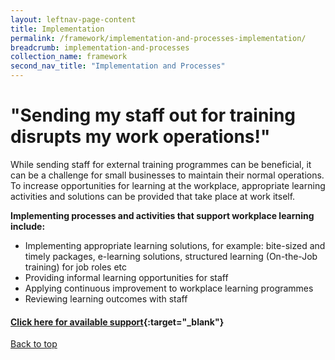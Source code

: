 ```yaml
---
layout: leftnav-page-content
title: Implementation
permalink: /framework/implementation-and-processes-implementation/
breadcrumb: implementation-and-processes
collection_name: framework
second_nav_title: "Implementation and Processes"
---
```



# **"Sending my staff out for training disrupts my work operations!"**

		
While sending staff for external training programmes can be beneficial, it can be a challenge for small businesses to maintain their normal operations. To increase opportunities for learning at the workplace, appropriate learning activities and solutions can be provided that take place at work itself.


**Implementing processes and activities that support workplace learning include:**


- Implementing appropriate learning solutions, for example: bite-sized and timely packages, e-learning solutions, structured learning (On-the-Job training) for job roles etc
- Providing informal learning opportunities for staff
- Applying continuous improvement to workplace learning programmes
- Reviewing learning outcomes with staff 



#### [Click here for available support](https://nyp-wpl-staging.netlify.com/framework/implementation-and-processes-support/){:target="_blank"}

[Back to top](#top)
